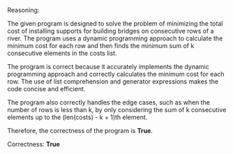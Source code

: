 Reasoning:

The given program is designed to solve the problem of minimizing the total cost of installing supports for building bridges on consecutive rows of a river. The program uses a dynamic programming approach to calculate the minimum cost for each row and then finds the minimum sum of k consecutive elements in the costs list.

The program is correct because it accurately implements the dynamic programming approach and correctly calculates the minimum cost for each row. The use of list comprehension and generator expressions makes the code concise and efficient.

The program also correctly handles the edge cases, such as when the number of rows is less than k, by only considering the sum of k consecutive elements up to the (len(costs) - k + 1)th element.

Therefore, the correctness of the program is **True**.

Correctness: **True**